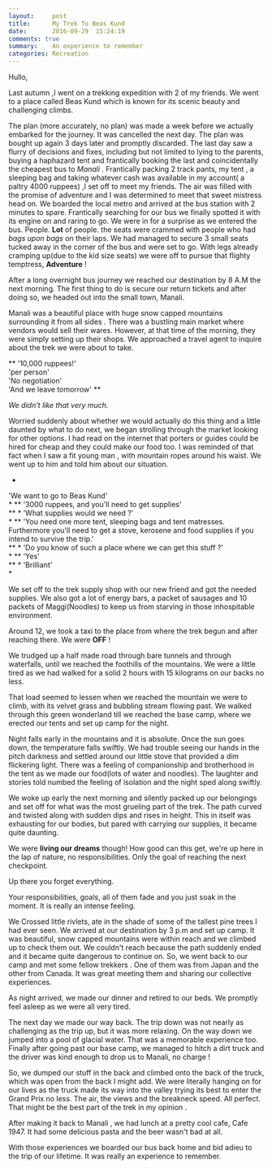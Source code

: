 ```yaml
---
layout:     post
title:      My Trek To Beas Kund
date:       2016-09-29  15:24:19
comments: true
summary:    An experience to remember
categories: Recreation
---
```


Hullo,

Last autumn ,I went on a trekking expedition with 2 of my friends. We went to a place called Beas Kund which is known for its scenic beauty and challenging climbs.

The plan (more accurately, no plan) was made a week before we actually embarked for the journey. It was cancelled the next day. The plan was bought up again 3 days later and promptly discarded.
The last day saw a flurry of decisions and fixes, including but not limited to lying to the parents, buying a haphazard tent and frantically booking the last and coincidentally the cheapest bus to *Manali* . Frantically packing 2 track pants, my tent , a sleeping bag and taking whatever cash was available in my account( a paltry 4000 ruppees) ,I set off to meet my friends.
The air was filled with the promise of adventure and I was determined to meet that sweet mistress head on.
We boarded the local metro and arrived at the bus station with 2 minutes to spare. Frantically searching for our bus we finally spotted it with its engine on and raring to go.
We were in for a surprise as we entered the bus. People. **Lot** of people. the seats were crammed with people who had *bags upon bags* on their laps. We had managed to secure 3 small seats tucked away in the corner of the bus and were set to go. With legs already cramping up(due to the kid size seats) we were off to pursue that flighty temptress, **Adventure** !

After a long overnight bus journey we reached our destination by 8 A.M the next morning. The first thing to do is secure our return tickets and after doing so, we headed out into the small town, Manali.

Manali was a beautiful place with huge snow capped mountains surrounding it from all sides . There was a bustling main market where vendors would sell their wares. However, at that time of the morning, they were simply setting up their shops. We approached a travel agent to inquire about the trek we were about to take.

**
'10,000 ruppees!'<br>
'per person'<br>
'No negotiation'<br>
'And we leave tomorrow'
**

*We didn't like that very much.*


Worried suddenly about whether we would actually do this thing and a little daunted by what to do next,
we began strolling through the market looking for other options. I had read on the internet that porters or guides could be hired for cheap and they could make our food too.
I was reminded of that fact when I saw a fit young man , with mountain ropes around his waist.
We went up to him and told him about our situation.<br>

*
'We want to go to Beas Kund'<br>
*
**
'3000 ruppees, and you'll need to get supplies'<br>
**
*
'What supplies would we need ?'<br>
*
**
'You need one more tent, sleeping bags and tent matresses. Furthermore you'll need to get a stove, kerosene and food supplies if you intend to survive the trip.'<br>
**
*
'Do you know of such a place where we can get this stuff ?'<br>
*
**
'Yes'<br>
**
*
'Brilliant'<br>
*


We set off to the trek supply shop with our new friend and got the needed supplies. We also got a lot of energy bars, a packet of sausages and 10 packets of Maggi(Noodles) to keep us from starving in those inhospitable environment.

Around 12, we took a taxi to the place from where the trek begun and after reaching there. We were **OFF** !

We trudged up a half made road through bare tunnels and through waterfalls, until we reached the foothills of the mountains.
We were a little tired as we had walked for a solid 2 hours with 15 kilograms on our backs no less.

That load seemed to lessen when we reached the mountain we were to climb, with its velvet grass and bubbling stream flowing past.
We walked through this green wonderland till we reached the base camp, where we erected our tents and set up camp for the night.

Night falls early in the mountains and it is absolute. Once the sun goes down, the temperature falls swiftly. We had trouble seeing our hands in the pitch darkness and settled around our little stove that provided a dim flickering light. There was a feeling of companionship and brotherhood in the tent as we made our food(lots of water and noodles). The laughter and stories told numbed the feeling of isolation and the night sped along swiftly.

We woke up early the next morning and silently packed up our belongings and set off for what was the most grueling part of the trek.
The path curved and twisted along with sudden dips and rises in height. This in itself was exhausting for our bodies, but pared with carrying our supplies, it became quite daunting.

We were **living our dreams** though! How good can this get, we're up here in the lap of nature, no responsibilities. Only the goal of reaching the next checkpoint.

 Up there you forget everything.

  Your responsibilities, goals, all of them fade and you just soak in the moment. It is really an intense feeling.

We Crossed little rivlets, ate in the shade of some of the tallest pine trees I had ever seen. We arrived at our destination by 3 p.m and set up camp.
It was beautiful, snow capped mountains were within reach and we climbed up to check them out. We couldn't reach because the path suddenly ended and it became quite dangerous to continue on.
 So, we went back to our camp and met some fellow trekkers . One of them was from Japan and the other from Canada. It was great meeting them and sharing our collective experiences.

As night arrived, we made our dinner and retired to our beds. We promptly feel asleep as we were all very tired.

 The next day we made our way back. The trip down was not nearly as challenging as the trip up, but it was more relaxing. On the way down we jumped into a pool of glacial water. That was a memorable experience too.
 Finally after going past our base camp, we managed to hitch a dirt truck and the driver was kind enough to drop us to Manali, no charge !

 So, we dumped our stuff in the back and climbed onto the back of the truck, which was open from the back I might add.
 We were literally hanging on for our lives as the truck made its way into the valley trying its best to enter the Grand Prix no less.
The air, the views and the breakneck speed. All perfect.
 That might be the best part of the trek in my opinion .


 After making it back to Manali , we had lunch at a pretty cool cafe, Cafe 1947. It had some delicious pasta and the beer wasn't bad at all.

 With those experiences we boarded our bus back home and bid adieu to the trip of our lifetime.
 It was really an experience to remember.
